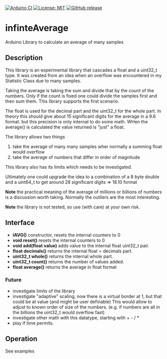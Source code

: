 
[![Arduino CI](https://github.com/RobTillaart/infiniteAverage/workflows/Arduino%20CI/badge.svg)](https://github.com/marketplace/actions/arduino_ci)
[![License: MIT](https://img.shields.io/badge/license-MIT-green.svg)](https://github.com/RobTillaart/infiniteAverage/blob/master/LICENSE)
[![GitHub release](https://img.shields.io/github/release/RobTillaart/infiniteAverage.svg?maxAge=3600)](https://github.com/RobTillaart/infiniteAverage/releases)


# infinteAverage

Arduino Library to calculate an average of many samples


## Description

This library is an experimental library that cascades a float and a uint32_t type.
It was created from an idea when an overflow was encountered in my Statistic Class
due to many samples. 

Taking the average is taking the sum and divide that by the count of the numbers.
Only if the count is fixed one could divide the samples first and then sum them.
This library supports the first scenario.

The float is used for the decimal part and the uint32_t for the whole part.
In theory this should give about 15 significant digits for the average in a 9.6 format.
but this precision is only internal to do some math. WHen the average() is calculated
the value returned is "just" a float.

The library allows two things
1. take the average of many many samples wher normally a summing float would overflow
2. take the average of numbers that differ in order of magnitude

This library also has its limits which needs to be investigated.

Ultimately one could upgrade the idea to a combination of a 8 byte double and a uint64_t
to get around 28 significant digits => 18.10 format 

**Note** the practical meaning of the average of millions or billions of numbers 
is a discussion worth taking. Normally the outliers are the most interesting. 

**Note** the library is not tested, so use (with care) at your own risk.


## Interface

- **IAVG()** constructor, resets the internal counters to 0
- **void reset()** resets the internal counters to 0
- **void add(float value)** adds value to the internal float uint32_t pair.
- **float decimals()** returns the internal float = decimals part.
- **uint32_t whole()** returns the internal whole part.
- **uint32_t count()** returns the number of values added.
- **float average()** returns the average in float format


### Future

- investigate limits of the library
- investigate "adaptive" scaling, now there is a virtual border at 1, 
  but that could be at value (and might be user definable)
  This would allow to adjust to known order of size of the numbers.
  (e.g. if numbers are all in the billions the uint32_t would overflow fast)
- investigate other math with this datatype, starting with + - / * 
- play if time permits.


## Operation

See examples

